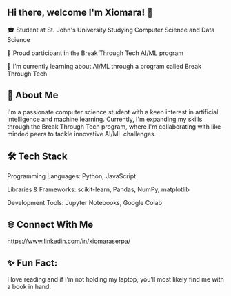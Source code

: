 ## Hi there, welcome I'm Xiomara! 👋
🎓 Student at St. John's University Studying Computer Science and Data Science 

🌟 Proud participant in the Break Through Tech AI/ML program

🌱 I’m currently learning about AI/ML through a program called Break Through Tech

## 🚀 About Me
I'm a passionate computer science student with a keen interest in artificial intelligence and machine learning. Currently, I'm expanding my skills through the Break Through Tech program, where I'm collaborating with like-minded peers to tackle innovative AI/ML challenges.

## 🛠 Tech Stack
Programming Languages: Python, JavaScript 

Libraries & Frameworks: scikit-learn, Pandas, NumPy, matplotlib

Development Tools: Jupyter Notebooks, Google Colab

## 🌐 Connect With Me
https://www.linkedin.com/in/xiomaraserpa/ 

## ✨ Fun Fact:
I love reading and if I’m not holding my laptop, you’ll most likely find me with a book in hand.
